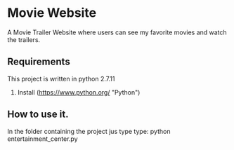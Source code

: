  # Movie Website
  A Movie Trailer Website where users can see my favorite movies and watch the
 trailers.

 ## Requirements
 This project is written in python 2.7.11
 1. Install (https://www.python.org/ "Python")

 ## How to use it.
 In the folder containing the project jus type type:
 python entertainment_center.py

